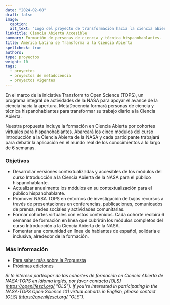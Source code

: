 ```yaml
---
date: "2024-02-08"
draft: false
image:
  caption: 
  alt_text: "Logo del proyecto de transformación hacia la ciencia abierta de NASA y logo de MetaDocencia"
linktitle: Ciencia Abierta Accesible
summary: Formación de personas de ciencia y técnica hispanohablantes. 
title: América Latina se Transforma a la Ciencia Abierta
spellcheck: true
authors: 
type: proyectos
weight: 10
tags:
  - proyectos
  - proyectos de metadocencia
  - proyectos vigentes
---
```


En el marco de la iniciativa Transform to Open Science (TOPS), un programa integral de actividades de la NASA para apoyar el avance de la ciencia hacia la apertura, MetaDocencia formará personas de ciencia y técnica hispanohablantes para transformar su trabajo diario a la Ciencia Abierta.

Nuestra propuesta incluye la formación en Ciencia Abierta por cohortes virtuales para hispanohablantes. Abarcará los cinco módulos del curso Introducción a la Ciencia Abierta de la NASA y cada participante trabajará para debatir la aplicación en el mundo real de los conocimientos a lo largo de 6 semanas.

### Objetivos
* Desarrollar versiones contextualizadas y accesibles de los módulos del curso Introducción a la Ciencia Abierta de la NASA para el público hispanohablante.
* Actualizar anualmente los módulos en su contextualización para el público hispanohablante.
* Promover NASA TOPS en entornos de investigación de bajos recursos a través de presentaciones en conferencias, publicaciones, comunicados de prensa, redes sociales y actividades comunitarias.
* Formar cohortes virtuales con estos contenidos. Cada cohorte recibirá 6 semanas de formación en línea que cubrirán los módulos completos del curso Introducción a la Ciencia Abierta de la NASA.
* Fomentar una comunidad en línea de hablantes de español, solidaria e inclusiva, alrededor de la formación.

### Más Información
- [Para saber más sobre la Propuesta](https://zenodo.org/records/8215456 "Propuesta")
- [Próximas ediciones](https://www.metadocencia.org/formacion/)

*Si te interesa participar de las cohortes de formación en Ciencia Abierta de NASA-TOPS en idioma inglés, por favor contacta [OLS] (https://openlifesci.org/ "OLS").*
*If you're interested in participating in the NASA-TOPS Open Science 101 virtual cohorts in English, please contact [OLS] (https://openlifesci.org/ "OLS").*
